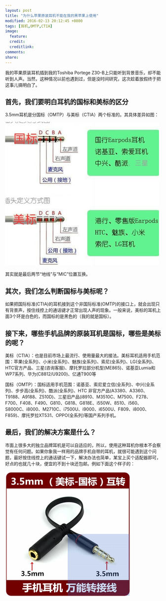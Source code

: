 ```yaml
---
layout: post
title: "为什么苹果原装耳机不能在我的黑苹果上使用"
modified: 2016-02-13 20:12:45 +0800
tags: [耳机,OMTP,CTIA]
image:
  feature: 
  credit: 
  creditlink: 
comments: 
share: 
---
```

我的苹果原装耳机插到我的Toshiba Portege Z30-B上只能听到背景音乐，却不能听到人声。当然，这种情况以前也遇到过，但是没时间研究，这次趁着放假终于把这事儿搞明白了。

## 首先，我们要明白耳机的国标和美标的区分

3.5mm耳机是分国标（OMTP）与美标（CTIA）两个标准的。其具体差异如图：

![耳机制式](/upload/images/headset.jpg)

其实就是最后两节“地线”与“MIC”位置互换。

## 其次，我们怎么判断国标与美标呢？

如果把国际标准(CTIA)的耳机接到这个非国际标准(OMTP)的接口上，就会出现只有背景声，按住线控上的通话键才正常出现人声的现象。一般来说，美标的耳机上面3个环是白色的，而国标的是黑色的（我的就是国标）。

## 接下来，哪些手机品牌的原装耳机是国标，哪些是美标的呢？

美标（CTIA）：也是目前市场上最流行、使用量最大的接法。美标耳机适用手机范围：苹果(全系列)、小米(全系列)、魅族(全系列)、索尼(全系列)、LG(全系列)、HTC官方产品、三星(咨询客服)、摩托罗拉部分机型(ME865)、诺基亚Lumia和WP7系列、华为(C8812/U9200)、亿通T900等

国标（OMTP）：国标适用手机范围：诺基亚、索尼爱立信(全系列)、中兴(全系列)、步步高(全系列)、酷派(全系列)、HTC 非官方产品(A3380、A3360、T9188、A9188、Z510D)、三星旧产品(i8910、M3510C、M7500、F278、F700、F408、F490、G810、G818、G818E、i550W、8510、i560、S8000C、i8000、M2710C、i7500U、i9000、i6500U、F809、i8000、F859)、摩托罗拉XT531、OPPO(全系列)等国产系列手机。

## 最后，我们的解决方案是什么？

市面上很多大的独立品牌耳机是可以自适应的，所以，使用这种耳机你根本不会察觉有任何问题。如果你象我一样用的品牌手机自带的耳机，就很可能遇到这个问题，最好按住线控上的通话键试一下，解决办法也简单，某宝上买个适配器即可，好点的也就几十块，便宜的不到十块还包邮。例如下面这个样子的：

![耳机适配器](/upload/images/headset_adapter.png)